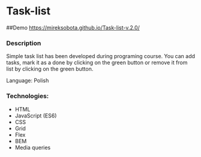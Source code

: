 # Task-list

##Demo
 https://mireksobota.github.io/Task-list-v.2.0/


### Description
Simple task list has been developed during programing course. 
You can add tasks, mark it as a done by clicking on the green button or remove it from list by clicking on the green button.

Language: Polish 

### Technologies:
- HTML
- JavaScript (ES6)
- CSS
- Grid
- Flex
- BEM
- Media queries

